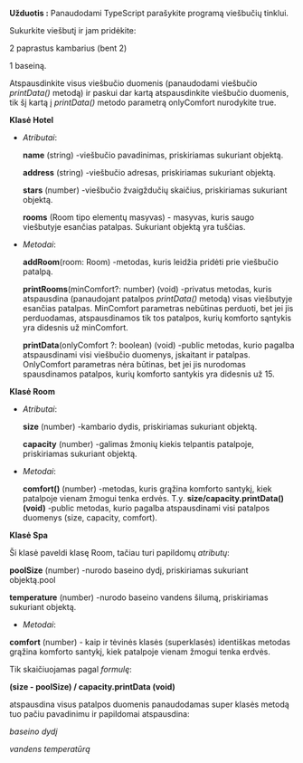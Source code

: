 **Užduotis :**
Panaudodami TypeScript parašykite programą viešbučių tinklui.

Sukurkite viešbutį ir jam pridėkite:

2 paprastus kambarius (bent 2)

1 baseiną.

Atspausdinkite visus viešbučio duomenis
(panaudodami viešbučio
_printData()_ metodą) ir paskui dar kartą atspausdinkite viešbučio duomenis,
tik šį kartą į
_printData()_ metodo parametrą onlyComfort nurodykite true.

**Klasė Hotel**

- _Atributai_:

  **name** (string) -viešbučio pavadinimas, priskiriamas sukuriant objektą.

  **address** (string) -viešbučio adresas, priskiriamas sukuriant objektą.

  **stars** (number) -viešbučio žvaigždučių skaičius, priskiriamas sukuriant objektą.

  **rooms** (Room tipo elementų masyvas) - masyvas, kuris saugo viešbutyje esančias patalpas. Sukuriant objektą yra tuščias.

- _Metodai_:

  **addRoom**(room: Room) -metodas, kuris leidžia pridėti prie viešbučio patalpą.

  **printRooms**(minComfort?: number) (void) -privatus metodas, kuris atspausdina (panaudojant patalpos _printData()_ metodą) visas viešbutyje esančias patalpas. MinComfort parametras nebūtinas perduoti, bet jei jis perduodamas, atspausdinamos tik tos patalpos, kurių komforto sąntykis yra didesnis už minComfort.

  **printData**(onlyComfort ?: boolean) (void) -public metodas, kurio pagalba atspausdinami visi viešbučio duomenys, įskaitant ir patalpas. OnlyComfort parametras nėra būtinas, bet jei jis nurodomas spausdinamos patalpos, kurių komforto santykis yra didesnis už 15.

**Klasė Room**

- _Atributai_:

  **size** (number) -kambario dydis, priskiriamas sukuriant objektą.

  **capacity** (number) -galimas žmonių kiekis telpantis patalpoje, priskiriamas sukuriant objektą.

- _Metodai_:

  **comfort()** (number) -metodas, kuris grąžina komforto santykį, kiek patalpoje vienam žmogui tenka erdvės. T.y.
  **size/capacity.printData() (void)** -public metodas, kurio pagalba atspausdinami visi patalpos duomenys (size, capacity, comfort).

**Klasė Spa**

Ši klasė paveldi klasę Room, tačiau turi papildomų _atributų_:

**poolSize** (number) -nurodo baseino dydį, priskiriamas sukuriant objektą.pool

**temperature** (number) -nurodo baseino vandens šilumą, priskiriamas sukuriant objektą.

- _Metodai_:

**comfort** (number) - kaip ir tėvinės klasės (superklasės) identiškas metodas grąžina komforto santykį, kiek patalpoje vienam žmogui tenka erdvės.

Tik skaičiuojamas pagal _formulę_:

**(size - poolSize) / capacity.printData (void)**

atspausdina visus patalpos duomenis panaudodamas super klasės metodą tuo pačiu pavadinimu ir papildomai atspausdina:

_baseino dydį_

_vandens temperatūrą_
